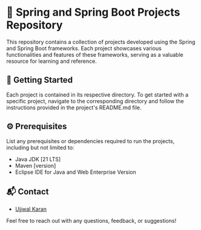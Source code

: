 # 🌱 Spring and Spring Boot Projects Repository

This repository contains a collection of projects developed using the Spring and Spring Boot frameworks. Each project showcases various functionalities and features of these frameworks, serving as a valuable resource for learning and reference.


## 🚀 Getting Started

Each project is contained in its respective directory. To get started with a specific project, navigate to the corresponding directory and follow the instructions provided in the project's README.md file.

## ⚙️ Prerequisites

List any prerequisites or dependencies required to run the projects, including but not limited to:

- Java JDK [21 LTS]
- Maven [version]
- Eclipse IDE for Java and Web Enterprise Version


## 📬 Contact

- [Ujjwal Karan](mailto:karanujjwal2401@gmail.com)

Feel free to reach out with any questions, feedback, or suggestions!
